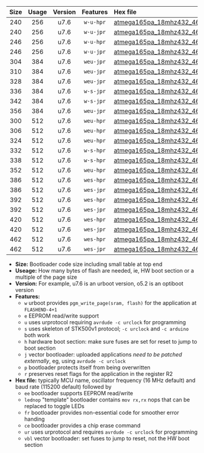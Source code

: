 |Size|Usage|Version|Features|Hex file|
|:-:|:-:|:-:|:-:|:--|
|240|256|u7.6|`w-u-hpr`|[atmega165pa_18mhz432_460800bps_ur.hex](https://raw.githubusercontent.com/stefanrueger/urboot/main/bootloaders/atmega165pa/fcpu_18mhz432/460800_bps/atmega165pa_18mhz432_460800bps_ur.hex)|
|240|256|u7.6|`w-u-jpr`|[atmega165pa_18mhz432_460800bps_ur_vbl.hex](https://raw.githubusercontent.com/stefanrueger/urboot/main/bootloaders/atmega165pa/fcpu_18mhz432/460800_bps/atmega165pa_18mhz432_460800bps_ur_vbl.hex)|
|246|256|u7.6|`w-u-hpr`|[atmega165pa_18mhz432_460800bps_lednop_ur.hex](https://raw.githubusercontent.com/stefanrueger/urboot/main/bootloaders/atmega165pa/fcpu_18mhz432/460800_bps/atmega165pa_18mhz432_460800bps_lednop_ur.hex)|
|246|256|u7.6|`w-u-jpr`|[atmega165pa_18mhz432_460800bps_lednop_ur_vbl.hex](https://raw.githubusercontent.com/stefanrueger/urboot/main/bootloaders/atmega165pa/fcpu_18mhz432/460800_bps/atmega165pa_18mhz432_460800bps_lednop_ur_vbl.hex)|
|304|384|u7.6|`weu-jpr`|[atmega165pa_18mhz432_460800bps_ee_ur_vbl.hex](https://raw.githubusercontent.com/stefanrueger/urboot/main/bootloaders/atmega165pa/fcpu_18mhz432/460800_bps/atmega165pa_18mhz432_460800bps_ee_ur_vbl.hex)|
|310|384|u7.6|`weu-jpr`|[atmega165pa_18mhz432_460800bps_ee_lednop_ur_vbl.hex](https://raw.githubusercontent.com/stefanrueger/urboot/main/bootloaders/atmega165pa/fcpu_18mhz432/460800_bps/atmega165pa_18mhz432_460800bps_ee_lednop_ur_vbl.hex)|
|328|384|u7.6|`weu-jpr`|[atmega165pa_18mhz432_460800bps_ee_lednop_fr_ur_vbl.hex](https://raw.githubusercontent.com/stefanrueger/urboot/main/bootloaders/atmega165pa/fcpu_18mhz432/460800_bps/atmega165pa_18mhz432_460800bps_ee_lednop_fr_ur_vbl.hex)|
|336|384|u7.6|`w-s-jpr`|[atmega165pa_18mhz432_460800bps_vbl.hex](https://raw.githubusercontent.com/stefanrueger/urboot/main/bootloaders/atmega165pa/fcpu_18mhz432/460800_bps/atmega165pa_18mhz432_460800bps_vbl.hex)|
|342|384|u7.6|`w-s-jpr`|[atmega165pa_18mhz432_460800bps_lednop_vbl.hex](https://raw.githubusercontent.com/stefanrueger/urboot/main/bootloaders/atmega165pa/fcpu_18mhz432/460800_bps/atmega165pa_18mhz432_460800bps_lednop_vbl.hex)|
|356|384|u7.6|`weu-jpr`|[atmega165pa_18mhz432_460800bps_ee_lednop_fr_ce_ur_vbl.hex](https://raw.githubusercontent.com/stefanrueger/urboot/main/bootloaders/atmega165pa/fcpu_18mhz432/460800_bps/atmega165pa_18mhz432_460800bps_ee_lednop_fr_ce_ur_vbl.hex)|
|300|512|u7.6|`weu-hpr`|[atmega165pa_18mhz432_460800bps_ee_ur.hex](https://raw.githubusercontent.com/stefanrueger/urboot/main/bootloaders/atmega165pa/fcpu_18mhz432/460800_bps/atmega165pa_18mhz432_460800bps_ee_ur.hex)|
|306|512|u7.6|`weu-hpr`|[atmega165pa_18mhz432_460800bps_ee_lednop_ur.hex](https://raw.githubusercontent.com/stefanrueger/urboot/main/bootloaders/atmega165pa/fcpu_18mhz432/460800_bps/atmega165pa_18mhz432_460800bps_ee_lednop_ur.hex)|
|324|512|u7.6|`weu-hpr`|[atmega165pa_18mhz432_460800bps_ee_lednop_fr_ur.hex](https://raw.githubusercontent.com/stefanrueger/urboot/main/bootloaders/atmega165pa/fcpu_18mhz432/460800_bps/atmega165pa_18mhz432_460800bps_ee_lednop_fr_ur.hex)|
|332|512|u7.6|`w-s-hpr`|[atmega165pa_18mhz432_460800bps.hex](https://raw.githubusercontent.com/stefanrueger/urboot/main/bootloaders/atmega165pa/fcpu_18mhz432/460800_bps/atmega165pa_18mhz432_460800bps.hex)|
|338|512|u7.6|`w-s-hpr`|[atmega165pa_18mhz432_460800bps_lednop.hex](https://raw.githubusercontent.com/stefanrueger/urboot/main/bootloaders/atmega165pa/fcpu_18mhz432/460800_bps/atmega165pa_18mhz432_460800bps_lednop.hex)|
|352|512|u7.6|`weu-hpr`|[atmega165pa_18mhz432_460800bps_ee_lednop_fr_ce_ur.hex](https://raw.githubusercontent.com/stefanrueger/urboot/main/bootloaders/atmega165pa/fcpu_18mhz432/460800_bps/atmega165pa_18mhz432_460800bps_ee_lednop_fr_ce_ur.hex)|
|386|512|u7.6|`wes-hpr`|[atmega165pa_18mhz432_460800bps_ee.hex](https://raw.githubusercontent.com/stefanrueger/urboot/main/bootloaders/atmega165pa/fcpu_18mhz432/460800_bps/atmega165pa_18mhz432_460800bps_ee.hex)|
|386|512|u7.6|`wes-jpr`|[atmega165pa_18mhz432_460800bps_ee_vbl.hex](https://raw.githubusercontent.com/stefanrueger/urboot/main/bootloaders/atmega165pa/fcpu_18mhz432/460800_bps/atmega165pa_18mhz432_460800bps_ee_vbl.hex)|
|392|512|u7.6|`wes-hpr`|[atmega165pa_18mhz432_460800bps_ee_lednop.hex](https://raw.githubusercontent.com/stefanrueger/urboot/main/bootloaders/atmega165pa/fcpu_18mhz432/460800_bps/atmega165pa_18mhz432_460800bps_ee_lednop.hex)|
|392|512|u7.6|`wes-jpr`|[atmega165pa_18mhz432_460800bps_ee_lednop_vbl.hex](https://raw.githubusercontent.com/stefanrueger/urboot/main/bootloaders/atmega165pa/fcpu_18mhz432/460800_bps/atmega165pa_18mhz432_460800bps_ee_lednop_vbl.hex)|
|420|512|u7.6|`wes-hpr`|[atmega165pa_18mhz432_460800bps_ee_lednop_fr.hex](https://raw.githubusercontent.com/stefanrueger/urboot/main/bootloaders/atmega165pa/fcpu_18mhz432/460800_bps/atmega165pa_18mhz432_460800bps_ee_lednop_fr.hex)|
|420|512|u7.6|`wes-jpr`|[atmega165pa_18mhz432_460800bps_ee_lednop_fr_vbl.hex](https://raw.githubusercontent.com/stefanrueger/urboot/main/bootloaders/atmega165pa/fcpu_18mhz432/460800_bps/atmega165pa_18mhz432_460800bps_ee_lednop_fr_vbl.hex)|
|462|512|u7.6|`wes-hpr`|[atmega165pa_18mhz432_460800bps_ee_lednop_fr_ce.hex](https://raw.githubusercontent.com/stefanrueger/urboot/main/bootloaders/atmega165pa/fcpu_18mhz432/460800_bps/atmega165pa_18mhz432_460800bps_ee_lednop_fr_ce.hex)|
|462|512|u7.6|`wes-jpr`|[atmega165pa_18mhz432_460800bps_ee_lednop_fr_ce_vbl.hex](https://raw.githubusercontent.com/stefanrueger/urboot/main/bootloaders/atmega165pa/fcpu_18mhz432/460800_bps/atmega165pa_18mhz432_460800bps_ee_lednop_fr_ce_vbl.hex)|

- **Size:** Bootloader code size including small table at top end
- **Useage:** How many bytes of flash are needed, ie, HW boot section or a multiple of the page size
- **Version:** For example, u7.6 is an urboot version, o5.2 is an optiboot version
- **Features:**
  + `w` urboot provides `pgm_write_page(sram, flash)` for the application at `FLASHEND-4+1`
  + `e` EEPROM read/write support
  + `u` uses urprotocol requiring `avrdude -c urclock` for programming
  + `s` uses skeleton of STK500v1 protocol; `-c urclock` and `-c arduino` both work
  + `h` hardware boot section: make sure fuses are set for reset to jump to boot section
  + `j` vector bootloader: uploaded applications *need to be patched externally*, eg, using `avrdude -c urclock`
  + `p` bootloader protects itself from being overwritten
  + `r` preserves reset flags for the application in the register R2
- **Hex file:** typically MCU name, oscillator frequency (16 MHz default) and baud rate (115200 default) followed by
  + `ee` bootloader supports EEPROM read/write
  + `lednop` "template" bootloader contains `mov rx,rx` nops that can be replaced to toggle LEDs
  + `fr` bootloader provides non-essential code for smoother error handing
  + `ce` bootloader provides a chip erase command
  + `ur` uses urprotocol and requires `avrdude -c urclock` for programming
  + `vbl` vector bootloader: set fuses to jump to reset, not the HW boot section

